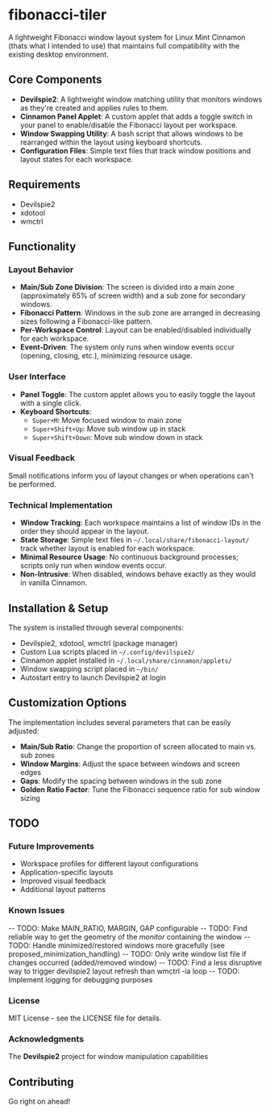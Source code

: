 # fibonacci-tiler

A lightweight Fibonacci window layout system for Linux Mint Cinnamon (thats what I intended to use) that maintains full compatibility with the existing desktop environment.

## Core Components

- **Devilspie2**: A lightweight window matching utility that monitors windows as they're created and applies rules to them.
- **Cinnamon Panel Applet**: A custom applet that adds a toggle switch in your panel to enable/disable the Fibonacci layout per workspace.
- **Window Swapping Utility**: A bash script that allows windows to be rearranged within the layout using keyboard shortcuts.
- **Configuration Files**: Simple text files that track window positions and layout states for each workspace.

## Requirements

- Devilspie2
- xdotool
- wmctrl

## Functionality

### Layout Behavior

- **Main/Sub Zone Division**: The screen is divided into a main zone (approximately 65% of screen width) and a sub zone for secondary windows.
- **Fibonacci Pattern**: Windows in the sub zone are arranged in decreasing sizes following a Fibonacci-like pattern.
- **Per-Workspace Control**: Layout can be enabled/disabled individually for each workspace.
- **Event-Driven**: The system only runs when window events occur (opening, closing, etc.), minimizing resource usage.

### User Interface

- **Panel Toggle**: The custom applet allows you to easily toggle the layout with a single click.
- **Keyboard Shortcuts**:
  - `Super+M`: Move focused window to main zone
  - `Super+Shift+Up`: Move sub window up in stack
  - `Super+Shift+Down`: Move sub window down in stack

### Visual Feedback

Small notifications inform you of layout changes or when operations can't be performed.

### Technical Implementation

- **Window Tracking**: Each workspace maintains a list of window IDs in the order they should appear in the layout.
- **State Storage**: Simple text files in `~/.local/share/fibonacci-layout/` track whether layout is enabled for each workspace.
- **Minimal Resource Usage**: No continuous background processes; scripts only run when window events occur.
- **Non-Intrusive**: When disabled, windows behave exactly as they would in vanilla Cinnamon.

## Installation & Setup

The system is installed through several components:

- Devilspie2, xdotool, wmctrl (package manager)
- Custom Lua scripts placed in `~/.config/devilspie2/`
- Cinnamon applet installed in `~/.local/share/cinnamon/applets/`
- Window swapping script placed in `~/bin/`
- Autostart entry to launch Devilspie2 at login

## Customization Options

The implementation includes several parameters that can be easily adjusted:

- **Main/Sub Ratio**: Change the proportion of screen allocated to main vs. sub zones
- **Window Margins**: Adjust the space between windows and screen edges
- **Gaps**: Modify the spacing between windows in the sub zone
- **Golden Ratio Factor**: Tune the Fibonacci sequence ratio for sub window sizing

## TODO

### Future Improvements

- Workspace profiles for different layout configurations
- Application-specific layouts
- Improved visual feedback
- Additional layout patterns

### Known Issues

-- TODO: Make MAIN_RATIO, MARGIN, GAP configurable
-- TODO: Find reliable way to get the geometry of the *monitor* containing the window
-- TODO: Handle minimized/restored windows more gracefully (see proposed_minimization_handling)
-- TODO: Only write window list file if changes occurred (added/removed window)
-- TODO: Find a less disruptive way to trigger devilspie2 layout refresh than wmctrl -ia loop
-- TODO: Implement logging for debugging purposes

### License

MIT License - see the LICENSE file for details.

### Acknowledgments

The **Devilspie2** project for window manipulation capabilities

## Contributing

Go right on ahead!
